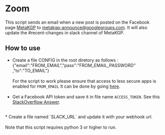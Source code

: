 # Zoom
This script sends an email when a new post is posted on the Facebook page <a href="https://www.facebook.com/metakgp">MetaKGP</a> to metakgp-announce@googlegroups.com. It will also update the #recent-changes in slack channel of MetaKGP.

## How to use 
* Create a file CONFIG in the root diretory as follows : <br>
{"email":"FROM_EMAIL","pass":"FROM_EMAIL_PASSWORD" ,"to":"TO_EMAIL"} <br><br>
For the script to work please ensure that access to less secure apps is enabled for `FROM_EMAIL` 
It can be done by going <a href="https://www.google.com/settings/security/lesssecureapps">here</a>. 
<br><br>
* Get a Facebook API token and save it in file name `ACCESS_TOKEN`. See this [StackOverflow Answer](http://stackoverflow.com/a/16054555/1780891).
<br>
* Create a file named `SLACK_URL` and update it with your webhook url. 
<br>
<br>
Note that this script requires python 3 or higher to run.

